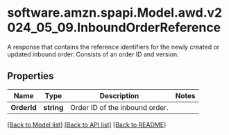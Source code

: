 # software.amzn.spapi.Model.awd.v2024_05_09.InboundOrderReference
A response that contains the reference identifiers for the newly created or updated inbound order. Consists of an order ID and version.

## Properties

Name | Type | Description | Notes
------------ | ------------- | ------------- | -------------
**OrderId** | **string** | Order ID of the inbound order. | 

[[Back to Model list]](../README.md#documentation-for-models) [[Back to API list]](../README.md#documentation-for-api-endpoints) [[Back to README]](../README.md)


